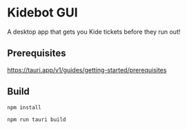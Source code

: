 # Kidebot GUI

A desktop app that gets you Kide tickets before they run out!

## Prerequisites

https://tauri.app/v1/guides/getting-started/prerequisites

## Build

`npm install`

`npm run tauri build`
